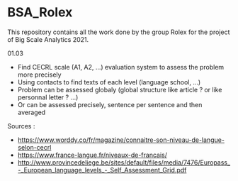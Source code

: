 # BSA_Rolex

This repository contains all the work done by the group Rolex for the project of Big Scale Analytics 2021.

01.03
- Find CECRL scale (A1, A2, ...) evaluation system to assess the problem more precisely
- Using contacts to find texts of each level (language school, ...)
- Problem can be assessed globaly (global structure like article ? or like personnal letter ? ...)
- Or can be assessed precisely, sentence per sentence and then averaged

Sources :
- https://www.worddy.co/fr/magazine/connaitre-son-niveau-de-langue-selon-cecrl
- https://www.france-langue.fr/niveaux-de-francais/
- http://www.provincedeliege.be/sites/default/files/media/7476/Europass_-_European_language_levels_-_Self_Assessment_Grid.pdf
